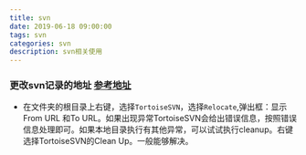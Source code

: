 ```yaml
---
title: svn
date: 2019-06-18 09:00:00
tags: svn
categories: svn
description: svn相关使用
---
```


### 更改svn记录的地址 [参考地址](https://jingyan.baidu.com/article/ad310e80a83e891849f49e04.html)

+ 在文件夹的根目录上右键，选择`TortoiseSVN`，选择`Relocate`,弹出框：显示From URL 和To URL。如果出现异常TortoiseSVN会给出错误信息，按照错误信息处理即可。如果本地目录执行有其他异常，可以试试执行cleanup。右键选择TortoiseSVN的Clean Up。一般能够解决。





